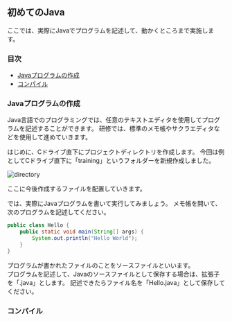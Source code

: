 ## 初めてのJava
ここでは、実際にJavaでプログラムを記述して、動かくところまで実施します。

### 目次
* [Javaプログラムの作成](#sec1)
* [コンパイル](#sec2)


### <a name="sec1"></a>Javaプログラムの作成
Java言語でのプログラミングでは、任意のテキストエディタを使用してプログラムを記述することができます。
研修では、標準のメモ帳やサクラエディタなどを使用して進めていきます。

はじめに、Cドライブ直下にプロジェクトディレクトリを作成します。
今回は例としてCドライブ直下に「training」というフォルダーを新規作成しました。

![directory](https://user-images.githubusercontent.com/32017808/38170409-f9384202-35bf-11e8-8a4d-47631a4b86d7.png)

ここに今後作成するファイルを配置していきます。


では、実際にJavaプログラムを書いて実行してみましょう。
メモ帳を開いて、次のプログラムを記述してください。

```java
public class Hello {
	public static void main(String[] args) {
		System.out.println("Hello World");
	}
}
```

プログラムが書かれたファイルのことをソースファイルといいます。  
プログラムを記述して、Javaのソースファイルとして保存する場合は、拡張子を「.java」とします。
記述できたらファイル名を「Hello.java」として保存してください。

### <a name="sec2"></a>コンパイル


